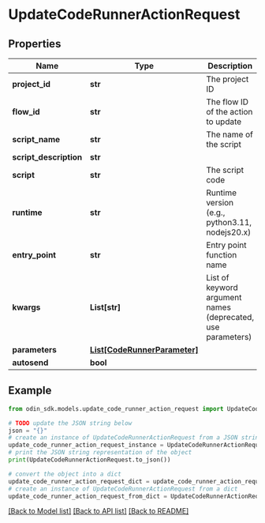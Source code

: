 # UpdateCodeRunnerActionRequest


## Properties

Name | Type | Description | Notes
------------ | ------------- | ------------- | -------------
**project_id** | **str** | The project ID | 
**flow_id** | **str** | The flow ID of the action to update | 
**script_name** | **str** | The name of the script | 
**script_description** | **str** |  | [optional] 
**script** | **str** | The script code | 
**runtime** | **str** | Runtime version (e.g., python3.11, nodejs20.x) | 
**entry_point** | **str** | Entry point function name | [optional] [default to 'main']
**kwargs** | **List[str]** | List of keyword argument names (deprecated, use parameters) | [optional] [default to []]
**parameters** | [**List[CodeRunnerParameter]**](CodeRunnerParameter.md) |  | [optional] 
**autosend** | **bool** |  | [optional] 

## Example

```python
from odin_sdk.models.update_code_runner_action_request import UpdateCodeRunnerActionRequest

# TODO update the JSON string below
json = "{}"
# create an instance of UpdateCodeRunnerActionRequest from a JSON string
update_code_runner_action_request_instance = UpdateCodeRunnerActionRequest.from_json(json)
# print the JSON string representation of the object
print(UpdateCodeRunnerActionRequest.to_json())

# convert the object into a dict
update_code_runner_action_request_dict = update_code_runner_action_request_instance.to_dict()
# create an instance of UpdateCodeRunnerActionRequest from a dict
update_code_runner_action_request_from_dict = UpdateCodeRunnerActionRequest.from_dict(update_code_runner_action_request_dict)
```
[[Back to Model list]](../README.md#documentation-for-models) [[Back to API list]](../README.md#documentation-for-api-endpoints) [[Back to README]](../README.md)



